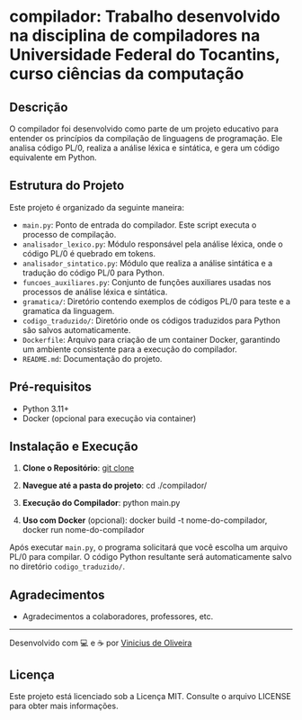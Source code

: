 # compilador:  Trabalho desenvolvido na disciplina de compiladores na Universidade Federal do Tocantins, curso ciências da computação 

## Descrição

O compilador foi desenvolvido como parte de um projeto educativo para entender os princípios da compilação de linguagens de programação. Ele analisa código PL/0, realiza a análise léxica e sintática, e gera um código equivalente em Python.

## Estrutura do Projeto

Este projeto é organizado da seguinte maneira:

- `main.py`: Ponto de entrada do compilador. Este script executa o processo de compilação.
- `analisador_lexico.py`: Módulo responsável pela análise léxica, onde o código PL/0 é quebrado em tokens.
- `analisador_sintatico.py`: Módulo que realiza a análise sintática e a tradução do código PL/0 para Python.
- `funcoes_auxiliares.py`: Conjunto de funções auxiliares usadas nos processos de análise léxica e sintática.
- `gramatica/`: Diretório contendo exemplos de códigos PL/0 para teste e a gramatica da linguagem.
- `codigo_traduzido/`: Diretório onde os códigos traduzidos para Python são salvos automaticamente.
- `Dockerfile`: Arquivo para criação de um container Docker, garantindo um ambiente consistente para a execução do compilador.
- `README.md`: Documentação do projeto.

## Pré-requisitos

- Python 3.11+
- Docker (opcional para execução via container)

## Instalação e Execução

1. **Clone o Repositório**: [git clone](https://github.com/vinnieoh/compilador.git)


2. **Navegue até a pasta do projeto**: cd ./compilador/


3. **Execução do Compilador**: python main.py


4. **Uso com Docker** (opcional):
docker build -t nome-do-compilador,
docker run nome-do-compilador


Após executar `main.py`, o programa solicitará que você escolha um arquivo PL/0 para compilar. O código Python resultante será automaticamente salvo no diretório `codigo_traduzido/`.

## Agradecimentos

- Agradecimentos a colaboradores, professores, etc.

---

Desenvolvido com 💻 e ☕ por [Vinicius de Oliveira](https://github.com/vinnieoh)

## Licença
Este projeto está licenciado sob a Licença MIT. Consulte o arquivo LICENSE para obter mais informações.
